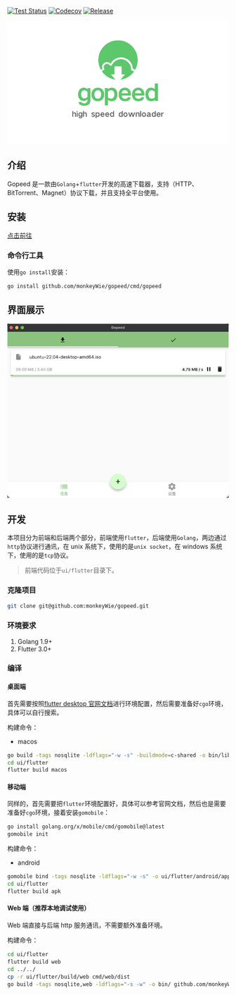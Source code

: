 [![Test Status](https://github.com/monkeyWie/gopeed/workflows/test/badge.svg)](https://github.com/monkeyWie/gopeed/actions?query=workflow%3Atest)
[![Codecov](https://codecov.io/gh/monkeyWie/gopeed/branch/main/graph/badge.svg)](https://codecov.io/gh/monkeyWie/gopeed)
[![Release](https://img.shields.io/github/release/monkeyWie/gopeed.svg?style=flat-square)](https://github.com/monkeyWie/gopeed/releases)

![](_docs/img/banner.png)

## 介绍

Gopeed 是一款由`Golang`+`flutter`开发的高速下载器，支持（HTTP、BitTorrent、Magnet）协议下载，并且支持全平台使用。

## 安装

[点击前往](https://github.com/monkeyWie/gopeed/releases/latest)

### 命令行工具

使用`go install`安装：

```bash
go install github.com/monkeyWie/gopeed/cmd/gopeed
```

## 界面展示

![](_docs/img/ui-demo.png)

## 开发

本项目分为前端和后端两个部分，前端使用`flutter`，后端使用`Golang`，两边通过`http`协议进行通讯，在 unix 系统下，使用的是`unix socket`，在 windows 系统下，使用的是`tcp`协议。

> 前端代码位于`ui/flutter`目录下。

### 克隆项目

```bash
git clone git@github.com:monkeyWie/gopeed.git
```

### 环境要求

1. Golang 1.9+
2. Flutter 3.0+

### 编译

#### 桌面端

首先需要按照[flutter desktop 官网文档](https://docs.flutter.dev/development/platform-integration/desktop)进行环境配置，然后需要准备好`cgo`环境，具体可以自行搜索。

构建命令：

- macos

```bash
go build -tags nosqlite -ldflags="-w -s" -buildmode=c-shared -o bin/libgopeed.dylib github.com/monkeyWie/gopeed/bind/desktop
cd ui/flutter
flutter build macos
```

#### 移动端

同样的，首先需要把`flutter`环境配置好，具体可以参考官网文档，然后也是需要准备好`cgo`环境，接着安装`gomobile`：

```bash
go install golang.org/x/mobile/cmd/gomobile@latest
gomobile init
```

构建命令：

- android

```bash
gomobile bind -tags nosqlite -ldflags="-w -s" -o ui/flutter/android/app/libs/libgopeed.aar -target=android -androidapi 19 -javapkg=com.gopeed github.com/monkeyWie/gopeed/bind/mobile
cd ui/flutter
flutter build apk
```

#### Web 端（推荐本地调试使用）

Web 端直接与后端 http 服务通讯，不需要额外准备环境。

构建命令：

```bash
cd ui/flutter
flutter build web
cd ../../
cp -r ui/flutter/build/web cmd/web/dist
go build -tags nosqlite,web -ldflags="-s -w" -o bin/ github.com/monkeyWie/gopeed/cmd/web
```
